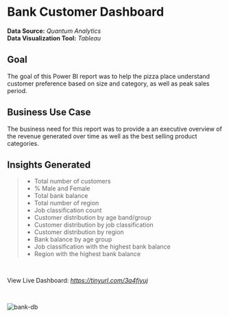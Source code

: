 # Bank Customer Dashboard

**Data Source:** *Quantum Analytics* <br/>
**Data Visualization Tool:** *Tableau* <br/>

## Goal
The goal of this Power BI report was to help the pizza place understand customer preference based on size and category, as well as peak sales period.

## Business Use Case
The business need for this report was to provide a an executive overview of the revenue generated over time as well as the best selling product categories.

## Insights Generated
> * Total number of customers
> * % Male and Female
> * Total bank balance 
> * Total number of region
> * Job classification count
> * Customer distribution by age band/group
> * Customer distribution by job classification
> * Customer distribution by region
> * Bank balance by age group
> * Job classification with the highest bank balance
> * Region with the highest bank balance
<br/>

View Live Dashboard: *https://tinyurl.com/3a4fjyuj*

<br/>

![bank-db](https://user-images.githubusercontent.com/88853963/222291089-56cf0a5b-dce2-466c-94ed-0ac6e0afd364.png)

